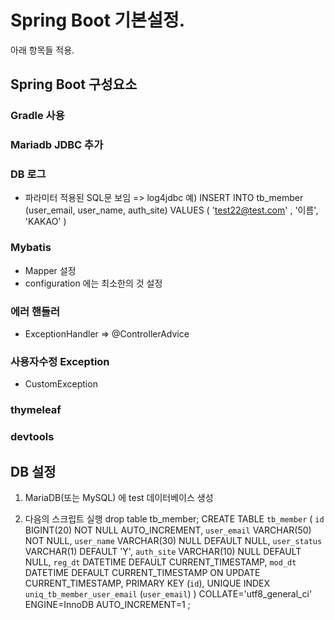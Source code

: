 # Spring Boot 기본설정.
아래 항목들 적용.


## Spring Boot 구성요소

### Gradle 사용

### Mariadb JDBC 추가

### DB 로그
- 파라미터 적용된 SQL문 보임 => log4jdbc
	예) INSERT INTO tb_member (user_email, user_name, auth_site) VALUES ( 'test22@test.com' , '이름', 'KAKAO' ) 

### Mybatis
- Mapper 설정
- configuration 에는 최소한의 것 설정

### 에러 핸들러
- ExceptionHandler => @ControllerAdvice

### 사용자수정 Exception
- CustomException

### thymeleaf

### devtools


## DB 설정
1. MariaDB(또는 MySQL) 에 test 데이터베이스 생성

2. 다음의 스크립트 실행
drop table tb_member;
CREATE TABLE `tb_member` (
	`id` BIGINT(20) NOT NULL AUTO_INCREMENT,
	`user_email` VARCHAR(50) NOT NULL,
	`user_name` VARCHAR(30) NULL DEFAULT NULL,
	`user_status` VARCHAR(1) DEFAULT 'Y',
	`auth_site` VARCHAR(10) NULL DEFAULT NULL,
	`reg_dt` DATETIME DEFAULT CURRENT_TIMESTAMP,
	`mod_dt` DATETIME DEFAULT CURRENT_TIMESTAMP ON UPDATE CURRENT_TIMESTAMP,
PRIMARY KEY (`id`),
UNIQUE INDEX `uniq_tb_member_user_email` (`user_email`)
)
COLLATE='utf8_general_ci'
ENGINE=InnoDB
AUTO_INCREMENT=1
;
